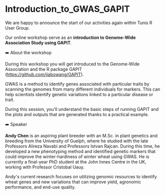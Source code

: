 # Introduction_to_GWAS_GAPIT

We are happy to announce the start of our activities again within Tunis R User Group.

Our online workshop serve as an **introduction to Genome-Wide Association Study using GAPIT**. 

➡️ About the workshop

During this workshop you will get introduced to the Genome-Wide Association and the R package GAPIT (https://github.com/jiabowang/GAPIT).

GWAS is a method to identify genes associated with particular traits by scanning the genomes from many different individuals for markers. This can help scientists identify genetic variations linked to a particular disease or trait.

During this session, you'll understand the basic steps of running GAPIT and the plots and outputs that are generated thanks to a practical example.

➡️ Speaker

**Andy Chen** is an aspiring plant breeder with an M.Sc. in plant genetics and breeding from the University of Guelph, where he studied with the late Professors Alireza Navabi and Professors Istvan Rajcan. 
During this time, he developed a new phenotyping method and identified genetic markers that could improve the winter-hardiness of winter wheat using GWAS. He is currently a final-year PhD student at the John Innes Centre in the UK, working with Professor Cristobal Uauy. 

Andy's current research focuses on utilizing genomic resources to identify wheat genes and new variations that can improve yield, agronomic performance, and end-use quality.
